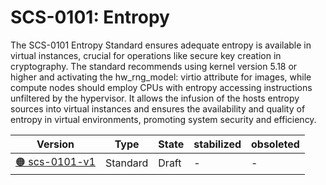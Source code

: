# SCS-0101: Entropy

The SCS-0101 Entropy Standard ensures adequate entropy is available in virtual instances, crucial for operations like secure key creation in cryptography. The standard recommends using kernel version 5.18 or higher and activating the hw_rng_model: virtio attribute for images, while compute nodes should employ CPUs with entropy accessing instructions unfiltered by the hypervisor. It allows the infusion of the hosts entropy sources into virtual instances and ensures the availability and quality of entropy in virtual environments, promoting system security and efficiency.

| Version  | Type  | State   | stabilized | obsoleted |
| -------- | ----- | ------- | ---------- | --------- |
| [🟠 scs-0101-v1](/standards/scs-0101-v1-entropy)  | Standard  | Draft  | -  | - |